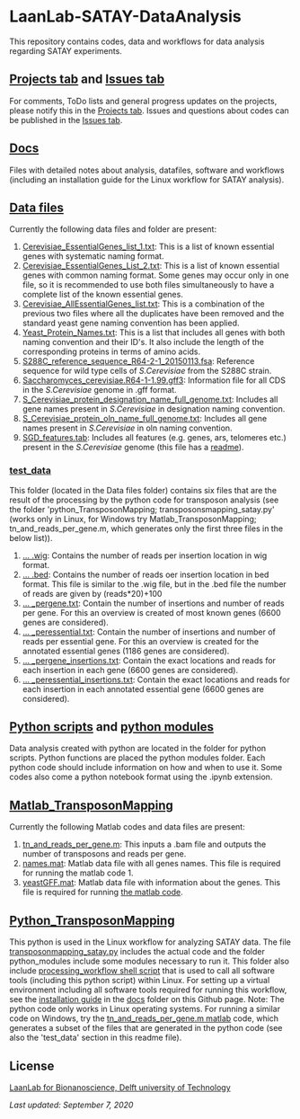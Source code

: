 # LaanLab-SATAY-DataAnalysis

This repository contains codes, data and workflows for data analysis regarding SATAY experiments.

## [Projects tab](https://github.com/Gregory94/LaanLab-SATAY-DataAnalysis/projects/1) and [Issues tab](https://github.com/Gregory94/LaanLab-SATAY-DataAnalysis/issues)

For comments, ToDo lists and general progress updates on the projects, please notify this in the [Projects tab](https://github.com/Gregory94/LaanLab-SATAY-DataAnalysis/projects/1).
Issues and questions about codes can be published in the [Issues tab](https://github.com/Gregory94/LaanLab-SATAY-DataAnalysis/issues).

## [Docs](https://github.com/Gregory94/LaanLab-SATAY-DataAnalysis/tree/master/docs)

Files with detailed notes about analysis, datafiles, software and workflows (including an installation guide for the Linux workflow for SATAY analysis).

## [Data files](https://github.com/Gregory94/LaanLab-SATAY-DataAnalysis/tree/master/Data_Files)

Currently the following data files and folder are present:

1. [Cerevisiae_EssentialGenes_list_1.txt](https://github.com/Gregory94/LaanLab-SATAY-DataAnalysis/blob/master/Data_Files/Cervisiae_EssentialGenes_List_1.txt): This is a list of known essential genes with systematic naming format.
2. [Cerevisiae_EssentialGenes_List_2.txt](https://github.com/Gregory94/LaanLab-SATAY-DataAnalysis/blob/master/Data_Files/Cervisiae_EssentialGenes_List_2.txt): This is a list of known essential genes with common naming format. Some genes may occur only in one file, so it is recommended to use both files simultaneously to have a complete list of the known essential genes.
3. [Cerevisiae_AllEssentialGenes_list.txt](https://github.com/Gregory94/LaanLab-SATAY-DataAnalysis/blob/master/Data_Files/Cerevisiae_AllEssentialGenes_List.txt): This is a combination of the previous two files where all the duplicates have been removed and the standard yeast gene naming convention has been applied.
4. [Yeast_Protein_Names.txt](https://github.com/Gregory94/LaanLab-SATAY-DataAnalysis/blob/master/Data_Files/Yeast_Protein_Names.txt): This is a list that includes all genes with both naming convention and their ID's. It also include the length of the corresponding proteins in terms of amino acids.
5. [S288C_reference_sequence_R64-2-1_20150113.fsa](https://github.com/Gregory94/LaanLab-SATAY-DataAnalysis/blob/master/Data_Files/S288C_reference_sequence_R64-2-1_20150113.fsa): Reference sequence for wild type cells of *S.Cerevisiae* from the S288C strain.
6. [Saccharomyces_cerevisiae.R64-1-1.99.gff3](https://github.com/Gregory94/LaanLab-SATAY-DataAnalysis/blob/master/Data_Files/Saccharomyces_cerevisiae.R64-1-1.99.gff3): Information file for all CDS in the *S.Cerevisiae* genome in .gff format.
7. [S_Cerevisiae_protein_designation_name_full_genome.txt](https://github.com/Gregory94/LaanLab-SATAY-DataAnalysis/blob/master/Data_Files/S_Cerevisiae_protein_designation_name_full_genome.txt): Includes all gene names present in *S.Cerevisiae* in designation naming convention.
8. [S_Cerevisiae_protein_oln_name_full_genome.txt](https://github.com/Gregory94/LaanLab-SATAY-DataAnalysis/blob/master/Data_Files/S_Cerevisiae_protein_oln_name_full_genome.txt): Includes all gene names present in *S.Cerevisiae* in oln naming convention.
9. [SGD_features.tab](https://github.com/Gregory94/LaanLab-SATAY-DataAnalysis/blob/master/Data_Files/SGD_features.tab): Includes all features (e.g. genes, ars, telomeres etc.) present in the *S.Cerevisiae* genome (this file has a [readme](https://github.com/Gregory94/LaanLab-SATAY-DataAnalysis/blob/master/Data_Files/SGD_features.README)).

### [test_data](https://github.com/Gregory94/LaanLab-SATAY-DataAnalysis/tree/master/Data_Files/test_data)

This folder (located in the Data files folder) contains six files that are the result of the processing by the python code for transposon analysis (see the folder 'python_TransposonMapping; transposonsmapping_satay.py' (works only in Linux, for Windows try Matlab_TransposonMapping; tn_and_reads_per_gene.m, which generates only the first three files in the below list)).

1. [... .wig](https://github.com/Gregory94/LaanLab-SATAY-DataAnalysis/blob/master/Data_Files/test_data/ERR1533148_trimmed.sorted.bam.wig): Contains the number of reads per insertion location in wig format.
2. [... .bed](https://github.com/Gregory94/LaanLab-SATAY-DataAnalysis/blob/master/Data_Files/test_data/ERR1533148_trimmed.sorted.bam.bed): Contains the number of reads oer insertion location in bed format. This file is similar to the .wig file, but in the .bed file the number of reads are given by (reads*20)+100
3. [... _pergene.txt](https://github.com/Gregory94/LaanLab-SATAY-DataAnalysis/blob/master/Data_Files/test_data/ERR1533148_trimmed.sorted.bam_pergene.txt): Contain the number of insertions and number of reads per gene. For this an overview is created of most known genes (6600 genes are considered).
4. [... _peressential.txt](https://github.com/Gregory94/LaanLab-SATAY-DataAnalysis/blob/master/Data_Files/test_data/ERR1533148_trimmed.sorted.bam_peressential.txt): Contain the number of insertions and number of reads per essential gene. For this an overview is created for the annotated essential genes (1186 genes are considered).
5. [... _pergene_insertions.txt](https://github.com/Gregory94/LaanLab-SATAY-DataAnalysis/blob/master/Data_Files/test_data/ERR1533148_trimmed.sorted.bam_pergene_insertions.txt): Contain the exact locations and reads for each insertion in each gene (6600 genes are considered).
6. [... _peressential_insertions.txt](https://github.com/Gregory94/LaanLab-SATAY-DataAnalysis/blob/master/Data_Files/test_data/ERR1533148_trimmed.sorted.bam_peressential_insertions.txt): Contain the exact locations and reads for each insertion in each annotated essential gene (6600 genes are considered).

## [Python scripts](https://github.com/Gregory94/LaanLab-SATAY-DataAnalysis/tree/master/python_scripts) and [python modules](https://github.com/Gregory94/LaanLab-SATAY-DataAnalysis/tree/master/python_modules)

Data analysis created with python are located in the folder for python scripts.
Python functions are placed the python modules folder.
Each python code should include information on how and when to use it.
Some codes also come a python notebook format using the .ipynb extension.

## [Matlab_TransposonMapping](https://github.com/Gregory94/LaanLab-SATAY-DataAnalysis/tree/master/Matlab_TransposonMapping)

Currently the following Matlab codes and data files are present:

1. [tn_and_reads_per_gene.m](https://github.com/Gregory94/LaanLab-SATAY-DataAnalysis/blob/master/Matlab_TransposonMapping/tn_and_reads_per_gene.m): This inputs a .bam file and outputs the number of transposons and reads per gene.
2. [names.mat](https://github.com/Gregory94/LaanLab-SATAY-DataAnalysis/blob/master/Matlab_TransposonMapping/names.mat): Matlab data file with all genes names. This file is required for running the matlab code 1.
3. [yeastGFF.mat](https://github.com/Gregory94/LaanLab-SATAY-DataAnalysis/blob/master/Matlab_TransposonMapping/yeastGFF.mat): Matlab data file with information about the genes. This file is required for running [the matlab code](https://github.com/Gregory94/LaanLab-SATAY-DataAnalysis/blob/master/Matlab_TransposonMapping/tn_and_reads_per_gene.m).

## [Python_TransposonMapping](https://github.com/Gregory94/LaanLab-SATAY-DataAnalysis/tree/master/Python_TransposonMapping)

This python is used in the Linux workflow for analyzing SATAY data.
The file [transposonmapping_satay.py](https://github.com/Gregory94/LaanLab-SATAY-DataAnalysis/blob/master/Python_TransposonMapping/transposonmapping_satay.py) includes the actual code and the folder python_modules include some modules necessary to run it.
This folder also include [processing_workflow shell script](https://github.com/Gregory94/LaanLab-SATAY-DataAnalysis/blob/master/Python_TransposonMapping/processing_workflow.sh) that is used to call all software tools (including this python script) within Linux.
For setting up a virtual environment including all software tools required for running this workflow, see the [installation guide](https://github.com/Gregory94/LaanLab-SATAY-DataAnalysis/blob/master/docs/Installation_Guide_SATAY_Analysis_Software.pdf) in the [docs](https://github.com/Gregory94/LaanLab-SATAY-DataAnalysis/tree/master/docs) folder on this Github page.
Note: The python code only works in Linux operating systems. For running a similar code on Windows, try the [tn_and_reads_per_gene.m matlab](https://github.com/Gregory94/LaanLab-SATAY-DataAnalysis/blob/master/Matlab_TransposonMapping/tn_and_reads_per_gene.m) code, which generates a subset of the files that are generated in the python code (see also the 'test_data' section in this readme file).

## License
[LaanLab for Bionanoscience, Delft university of Technology](https://www.tudelft.nl/en/faculty-of-applied-sciences/about-faculty/departments/bionanoscience/research/research-labs/liedewij-laan-lab/research-projects/evolvability-and-modularity-of-essential-functions-in-budding-yeast/)

*Last updated: September 7, 2020*
